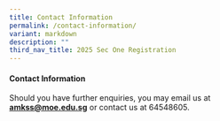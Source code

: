 ```yaml
---
title: Contact Information
permalink: /contact-information/
variant: markdown
description: ""
third_nav_title: 2025 Sec One Registration
---
```

#### Contact Information
Should you have further enquiries, you may email us at <a href="mailto:amkss@moe.edu.sg"><b><font color="#62C183">amkss@moe.edu.sg</font></b></a> or contact us at 64548605.